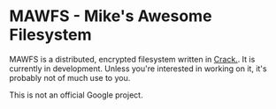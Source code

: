 
MAWFS - Mike's Awesome Filesystem
=================================

MAWFS is a distributed, encrypted filesystem written in
[Crack.](http://crack-lang.org).  It is currently in development.  Unless
you're interested in working on it, it's probably not of much use to you.

This is not an official Google project.
